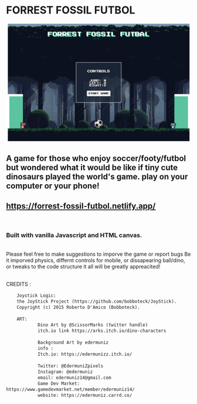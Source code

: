 <!-- Background Music by <a href="/users/placidplace-25572496/?tab=audio&amp;utm_source=link-attribution&amp;utm_medium=referral&amp;utm_campaign=audio&amp;utm_content=108380">Placidplace</a> from <a href="https://pixabay.com/?utm_source=link-attribution&amp;utm_medium=referral&amp;utm_campaign=music&amp;utm_content=108380">Pixabay</a> -->

# FORREST FOSSIL FUTBOL

![Getting Started](./assets/gameScreenGrab.png)
<br>
## A game for those who enjoy soccer/footy/futbol but wondered what it would be like if tiny cute dinosaurs played the world's game. play on your computer or your phone!
## https://forrest-fossil-futbol.netlify.app/
<br>


### Built with vanilla Javascript and HTML canvas.


<br>
Please feel free to make suggestions to imporve the game or report bugs
Be it imporved physics, differnt controls for mobile, or dissapearing ball/dino, or tweaks to the code structure it all will be greatly appreacited!
<br>
<br>

CREDITS :

        Joystick Logic:
        the JoyStick Project (https://github.com/bobboteck/JoyStick).
        Copyright (c) 2015 Roberto D'Amico (Bobboteck).

        ART:
                Dino Art by @ScissorMarks (twitter handle)
                itch.io link https://arks.itch.io/dino-characters

                Background Art by edermuniz
                info :
                Itch.io: https://edermunizz.itch.io/

                Twitter: @EdermuniZpixels
                Instagram: @edermuniz
                email: edermuniz14@gmail.com
                Game Dev Market: https://www.gamedevmarket.net/member/edermuniz14/
                website: https://edermuniz.carrd.co/


